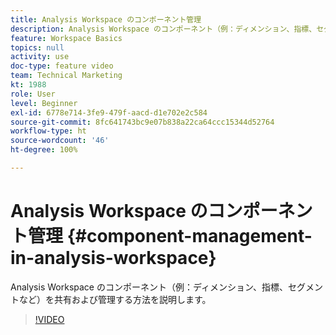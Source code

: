 ```yaml
---
title: Analysis Workspace のコンポーネント管理
description: Analysis Workspace のコンポーネント（例：ディメンション、指標、セグメントなど）を共有および管理する方法を説明します。
feature: Workspace Basics
topics: null
activity: use
doc-type: feature video
team: Technical Marketing
kt: 1988
role: User
level: Beginner
exl-id: 6778e714-3fe9-479f-aacd-d1e702e2c584
source-git-commit: 8fc641743bc9e07b838a22ca64ccc15344d52764
workflow-type: ht
source-wordcount: '46'
ht-degree: 100%

---
```


# Analysis Workspace のコンポーネント管理 {#component-management-in-analysis-workspace}

Analysis Workspace のコンポーネント（例：ディメンション、指標、セグメントなど）を共有および管理する方法を説明します。

>[!VIDEO](https://video.tv.adobe.com/v/24095/?quality=12&learn=on)
